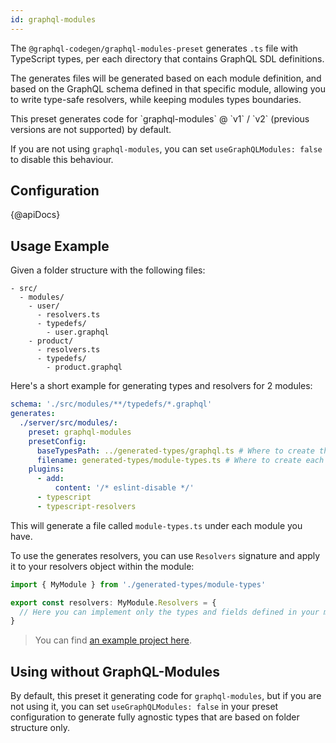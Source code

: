 ```yaml
---
id: graphql-modules
---
```


The `@graphql-codegen/graphql-modules-preset` generates `.ts` file with TypeScript types, per each directory that contains GraphQL SDL definitions.

The generates files will be generated based on each module definition, and based on the GraphQL schema defined in that specific module, allowing you to write type-safe resolvers, while keeping modules types boundaries.

<MDXWarning title="Usage Requirements">
This preset generates code for `graphql-modules` @ `v1` / `v2` (previous versions are not supported) by default.

If you are not using `graphql-modules`, you can set `useGraphQLModules: false` to disable this behaviour.
</MDXWarning>

## Configuration

{@apiDocs}

## Usage Example

Given a folder structure with the following files:

```
- src/
  - modules/
    - user/
      - resolvers.ts
      - typedefs/
        - user.graphql
    - product/
      - resolvers.ts
      - typedefs/
        - product.graphql
```

Here's a short example for generating types and resolvers for 2 modules:

```yaml
schema: './src/modules/**/typedefs/*.graphql'
generates:
  ./server/src/modules/:
    preset: graphql-modules
    presetConfig:
      baseTypesPath: ../generated-types/graphql.ts # Where to create the complete schema types
      filename: generated-types/module-types.ts # Where to create each module types
    plugins:
      - add:
          content: '/* eslint-disable */'
      - typescript
      - typescript-resolvers
```

This will generate a file called `module-types.ts` under each module you have.

To use the generates resolvers, you can use `Resolvers` signature and apply it to your resolvers object within the module:

```ts filename="src/modules/user/resolvers.ts"
import { MyModule } from './generated-types/module-types'

export const resolvers: MyModule.Resolvers = {
  // Here you can implement only the types and fields defined in your module!
}
```

> You can find [an example project here](https://github.com/dotansimha/graphql-code-generator/tree/master/dev-test/modules).

## Using without GraphQL-Modules

By default, this preset it generating code for `graphql-modules`, but if you are not using it, you can set `useGraphQLModules: false` in your preset configuration to generate fully agnostic types that are based on folder structure only.
